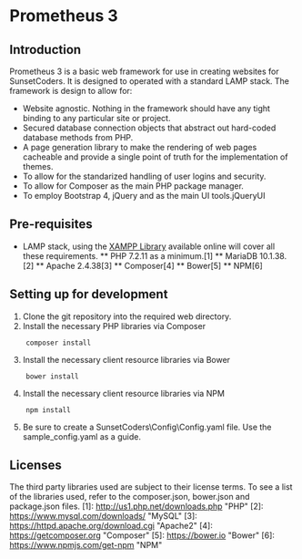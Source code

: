 # Prometheus 3
## Introduction
Prometheus 3 is a basic web framework for use in creating websites for SunsetCoders.
It is designed to operated with a standard LAMP stack.
The framework is design to allow for:
*  Website agnostic.  Nothing in the framework should have any tight binding to any particular site or project.
*  Secured database connection objects that abstract out hard-coded database methods from PHP.
*  A page generation library to make the rendering of web pages cacheable and provide a single point of truth for the
   implementation of themes.
*  To allow for the standarized handling of user logins and security.
*  To allow for Composer as the main PHP package manager.
*  To employ Bootstrap 4, jQuery and  as the main UI tools.jQueryUI
## Pre-requisites
*  LAMP stack, using the [XAMPP Library](https://www.apachefriends.org/index.html) available online will cover all these requirements.
**  PHP 7.2.11 as a minimum.[1]
**  MariaDB 10.1.38.[2]
**  Apache 2.4.38[3]
**  Composer[4]
**  Bower[5]
**  NPM[6]
## Setting up for development
1. Clone the git repository into the required web directory.
2. Install the necessary PHP libraries via Composer
```
    composer install
```
3. Install the necessary client resource libraries via Bower
```
    bower install
```
4. Install the necessary client resource libraries via NPM
```
    npm install
```
5. Be sure to create a SunsetCoders\Config\Config.yaml file.  Use the sample_config.yaml as a guide.
## Licenses
The third party libraries used are subject to their license terms. To see a list
 of the libraries used, refer to the composer.json, bower.json and package.json files.
 [1]: http://us1.php.net/downloads.php "PHP"
 [2]: https://www.mysql.com/downloads/ "MySQL"
 [3]: https://httpd.apache.org/download.cgi "Apache2"
 [4]: https://getcomposer.org "Composer"
 [5]: https://bower.io "Bower"
 [6]: https://www.npmjs.com/get-npm "NPM"
